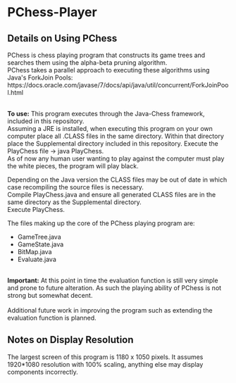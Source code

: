 # PChess-Player
<h2>Details on Using PChess</h2>
<p>
PChess is chess playing program that constructs its game trees and searches them using the alpha-beta pruning algorithm. <br>
PChess takes a parallel approach to executing these algorithms using Java's ForkJoin Pools:<br> https://docs.oracle.com/javase/7/docs/api/java/util/concurrent/ForkJoinPool.html    <br><br>
  
<b>To use:</b> This program executes through the Java-Chess framework, included in this repository.<br>
Assuming a JRE is installed, when executing this program on your own computer place all .CLASS files in the same directory. Within that directory place the Supplemental directory included in this repository. Execute the PlayChess file -> java PlayChess.<br> As of now any human user wanting to play against the computer must play the white pieces, the program will play black.<br>

Depending on the Java version the CLASS files may be out of date in which case recompiling the source files is necessary.<br>
Compile PlayChess.java and ensure all generated CLASS files are in the same directory as the Supplemental directory.<br>
Execute PlayChess.<br>

The files making up the core of the PChess playing program are:
<ul>
  <li>GameTree.java</li>
  <li>GameState.java</li>
  <li>BitMap.java</li>
  <li>Evaluate.java</li>
</ul>

<br>
<b>Important:</b> At this point in time the evaluation function is still very simple and prone to future alteration. As such the playing ability of PChess is not strong but somewhat decent.<br>

<br>
Additional future work in improving the program such as extending the evaluation function is planned. 
</p>  


<h2>Notes on Display Resolution</h2>
<p>
  The largest screen of this program is 1180 x 1050 pixels. It assumes 1920*1080 resolution with 100% scaling, anything else may display components incorrectly.
</p>
  
